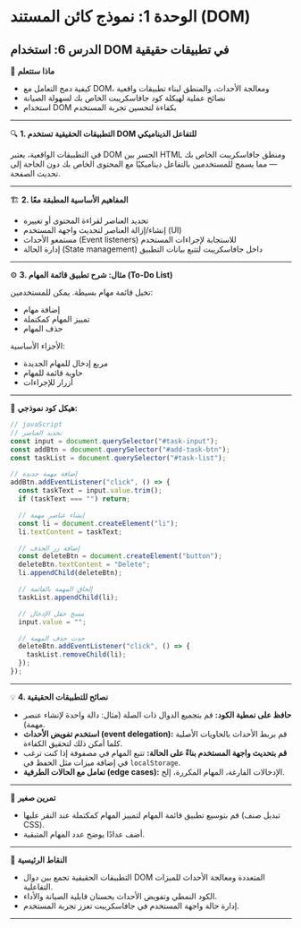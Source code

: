 # الوحدة 1: نموذج كائن المستند (DOM)

## الدرس 6: استخدام DOM في تطبيقات حقيقية


🧠 **ماذا ستتعلم**
*	كيفية دمج التعامل مع DOM، ومعالجة الأحداث، والمنطق لبناء تطبيقات واقعية
*	نصائح عملية لهيكلة كود جافاسكريبت الخاص بك لسهولة الصيانة
*	استخدام DOM بكفاءة لتحسين تجربة المستخدم

---

🔍 **1. التطبيقات الحقيقية تستخدم DOM للتفاعل الديناميكي**

في التطبيقات الواقعية، يعتبر DOM الجسر بين HTML ومنطق جافاسكريبت الخاص بك — مما يسمح للمستخدمين بالتفاعل ديناميكيًا مع المحتوى الخاص بك دون الحاجة إلى تحديث الصفحة.

---

🏗️ **2. المفاهيم الأساسية المطبقة معًا**
*	تحديد العناصر لقراءة المحتوى أو تغييره
*	إنشاء/إزالة العناصر لتحديث واجهة المستخدم (UI)
*	مستمعو الأحداث (Event listeners) للاستجابة لإجراءات المستخدم
*	إدارة الحالة (State management) داخل جافاسكريبت لتتبع بيانات التطبيق

---

⚙️ **3. مثال: شرح تطبيق قائمة المهام (To-Do List)**

تخيل قائمة مهام بسيطة. يمكن للمستخدمين:
*	إضافة مهام
*	تمييز المهام كمكتملة
*	حذف المهام

الأجزاء الأساسية:
*	مربع إدخال للمهام الجديدة
*	حاوية قائمة للمهام
*	أزرار للإجراءات

---

📝 **هيكل كود نموذجي:**

```javascript
// javaScript
// تحديد العناصر
const input = document.querySelector("#task-input");
const addBtn = document.querySelector("#add-task-btn");
const taskList = document.querySelector("#task-list");

// إضافة مهمة جديدة
addBtn.addEventListener("click", () => {
  const taskText = input.value.trim();
  if (taskText === "") return;

  // إنشاء عناصر مهمة
  const li = document.createElement("li");
  li.textContent = taskText;

  // إضافة زر الحذف
  const deleteBtn = document.createElement("button");
  deleteBtn.textContent = "Delete";
  li.appendChild(deleteBtn);

  // إلحاق المهمة بالقائمة
  taskList.appendChild(li);

  // مسح حقل الإدخال
  input.value = "";

  // حدث حذف المهمة
  deleteBtn.addEventListener("click", () => {
    taskList.removeChild(li);
  });
});
```

---

💡 **4. نصائح للتطبيقات الحقيقية**
*	**حافظ على نمطية الكود:** قم بتجميع الدوال ذات الصلة (مثال: دالة واحدة لإنشاء عنصر مهمة).
*	**استخدم تفويض الأحداث (event delegation):** قم بربط الأحداث بالحاويات الأصلية كلما أمكن ذلك لتحقيق الكفاءة.
*	**قم بتحديث واجهة المستخدم بناءً على الحالة:** تتبع المهام في مصفوفة إذا كنت ترغب في إضافة ميزات مثل الحفظ في `localStorage`.
*	**تعامل مع الحالات الطرفية (edge cases):** الإدخالات الفارغة، المهام المكررة، إلخ.

---

🧪 **تمرين صغير**
*	قم بتوسيع تطبيق قائمة المهام لتمييز المهام كمكتملة عند النقر عليها (تبديل صنف CSS).
*	أضف عدادًا يوضح عدد المهام المتبقية.

---

🧠 **النقاط الرئيسية**
*	التطبيقات الحقيقية تجمع بين دوال DOM المتعددة ومعالجة الأحداث للميزات التفاعلية.
*	الكود النمطي وتفويض الأحداث يحسنان قابلية الصيانة والأداء.
*	إدارة حالة واجهة المستخدم في جافاسكريبت تعزز تجربة المستخدم.

---